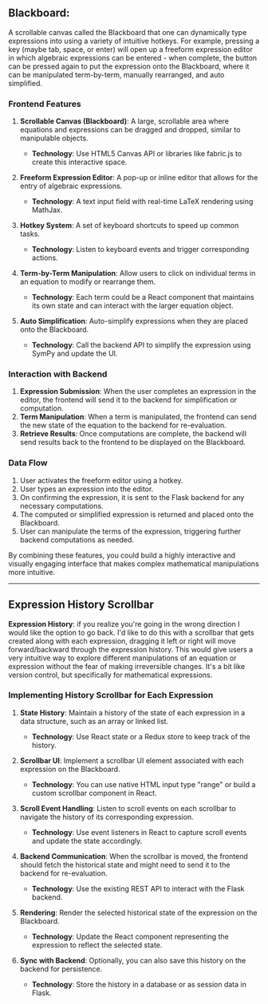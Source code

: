 
## Blackboard:


A scrollable canvas called the Blackboard that one can dynamically type expressions into using a variety of intuitive hotkeys. For example, pressing a key (maybe tab, space, or enter) will open up a freeform expression editor in which algebraic expressions can be entered - when complete, the button can be pressed again to put the expression onto the Blackboard, where it can be manipulated term-by-term, manually rearranged, and auto simplified.

### Frontend Features

1. **Scrollable Canvas (Blackboard)**: A large, scrollable area where equations and expressions can be dragged and dropped, similar to manipulable objects.
    - **Technology**: Use HTML5 Canvas API or libraries like fabric.js to create this interactive space.

2. **Freeform Expression Editor**: A pop-up or inline editor that allows for the entry of algebraic expressions.
    - **Technology**: A text input field with real-time LaTeX rendering using MathJax.

3. **Hotkey System**: A set of keyboard shortcuts to speed up common tasks.
    - **Technology**: Listen to keyboard events and trigger corresponding actions.

4. **Term-by-Term Manipulation**: Allow users to click on individual terms in an equation to modify or rearrange them.
    - **Technology**: Each term could be a React component that maintains its own state and can interact with the larger equation object.

5. **Auto Simplification**: Auto-simplify expressions when they are placed onto the Blackboard.
    - **Technology**: Call the backend API to simplify the expression using SymPy and update the UI.

### Interaction with Backend

1. **Expression Submission**: When the user completes an expression in the editor, the frontend will send it to the backend for simplification or computation.
2. **Term Manipulation**: When a term is manipulated, the frontend can send the new state of the equation to the backend for re-evaluation.
3. **Retrieve Results**: Once computations are complete, the backend will send results back to the frontend to be displayed on the Blackboard.

### Data Flow

1. User activates the freeform editor using a hotkey.
2. User types an expression into the editor.
3. On confirming the expression, it is sent to the Flask backend for any necessary computations.
4. The computed or simplified expression is returned and placed onto the Blackboard.
5. User can manipulate the terms of the expression, triggering further backend computations as needed.

By combining these features, you could build a highly interactive and visually engaging interface that makes complex mathematical manipulations more intuitive.

___


## Expression History Scrollbar


**Expression History**: if you realize you're going in the wrong direction I would like the option to go back. I'd like to do this with a scrollbar that gets created along with each expression, dragging it left or right will move forward/backward through the expression history. This would give users a very intuitive way to explore different manipulations of an equation or expression without the fear of making irreversible changes. It's a bit like version control, but specifically for mathematical expressions.

### Implementing History Scrollbar for Each Expression

1. **State History**: Maintain a history of the state of each expression in a data structure, such as an array or linked list.
    - **Technology**: Use React state or a Redux store to keep track of the history.

2. **Scrollbar UI**: Implement a scrollbar UI element associated with each expression on the Blackboard.
    - **Technology**: You can use native HTML input type "range" or build a custom scrollbar component in React.

3. **Scroll Event Handling**: Listen to scroll events on each scrollbar to navigate the history of its corresponding expression.
    - **Technology**: Use event listeners in React to capture scroll events and update the state accordingly.

4. **Backend Communication**: When the scrollbar is moved, the frontend should fetch the historical state and might need to send it to the backend for re-evaluation.
    - **Technology**: Use the existing REST API to interact with the Flask backend.

5. **Rendering**: Render the selected historical state of the expression on the Blackboard.
    - **Technology**: Update the React component representing the expression to reflect the selected state.

6. **Sync with Backend**: Optionally, you can also save this history on the backend for persistence.
    - **Technology**: Store the history in a database or as session data in Flask.